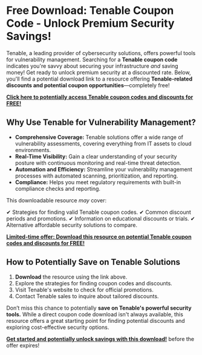 # Free Download: Tenable Coupon Code - Unlock Premium Security Savings!

Tenable, a leading provider of cybersecurity solutions, offers powerful tools for vulnerability management. Searching for a **Tenable coupon code** indicates you're savvy about securing your infrastructure *and* saving money! Get ready to unlock premium security at a discounted rate. Below, you'll find a potential download link to a resource offering **Tenable-related discounts and potential coupon opportunities**—completely free!

[**Click here to potentially access Tenable coupon codes and discounts for FREE!**](https://udemywork.com/tenable-coupon-code)

## Why Use Tenable for Vulnerability Management?

*   **Comprehensive Coverage:** Tenable solutions offer a wide range of vulnerability assessments, covering everything from IT assets to cloud environments.
*   **Real-Time Visibility:** Gain a clear understanding of your security posture with continuous monitoring and real-time threat detection.
*   **Automation and Efficiency:** Streamline your vulnerability management processes with automated scanning, prioritization, and reporting.
*   **Compliance:** Helps you meet regulatory requirements with built-in compliance checks and reporting.

This downloadable resource *may* cover:

✔ Strategies for finding valid Tenable coupon codes.
✔ Common discount periods and promotions.
✔ Information on educational discounts or trials.
✔ Alternative affordable security solutions to compare.

[**Limited-time offer: Download this resource on potential Tenable coupon codes and discounts for FREE!**](https://udemywork.com/tenable-coupon-code)

## How to Potentially Save on Tenable Solutions

1.  **Download** the resource using the link above.
2.  Explore the strategies for finding coupon codes and discounts.
3.  Visit Tenable's website to check for official promotions.
4.  Contact Tenable sales to inquire about tailored discounts.

Don’t miss this chance to potentially **save on Tenable's powerful security tools.** While a direct coupon code download isn't always available, this resource offers a great starting point for finding potential discounts and exploring cost-effective security options.

**[Get started and potentially unlock savings with this download!](https://udemywork.com/tenable-coupon-code)** before the offer expires!
